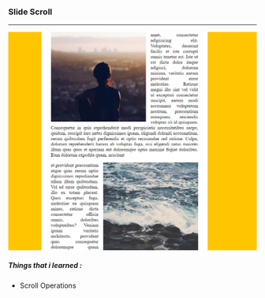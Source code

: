 ### Slide Scroll

<hr>

![Slide Scroll](../slide-scroll/slide-scroll.PNG)

##### Things that i learned :

- Scroll Operations
